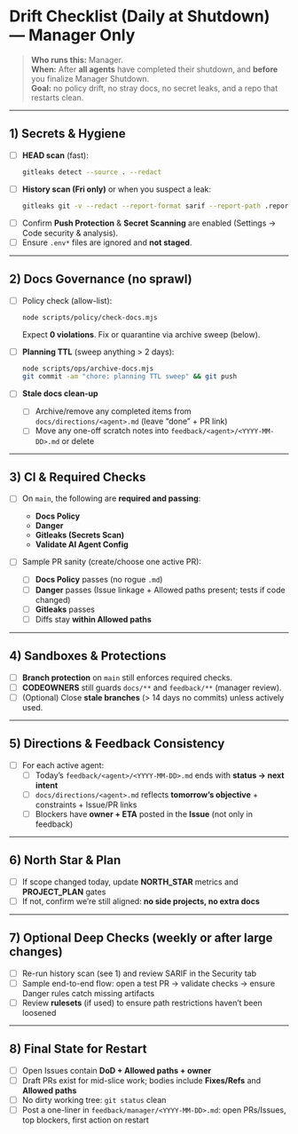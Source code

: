 
# Drift Checklist (Daily at Shutdown) — Manager Only

> **Who runs this:** Manager.  
> **When:** After **all agents** have completed their shutdown, and **before** you finalize Manager Shutdown.  
> **Goal:** no policy drift, no stray docs, no secret leaks, and a repo that restarts clean.

---

## 1) Secrets & Hygiene

- [ ] **HEAD scan** (fast):  
  ```bash
  gitleaks detect --source . --redact
  ```
- [ ] **History scan (Fri only)** or when you suspect a leak:  
  ```bash
  gitleaks git -v --redact --report-format sarif --report-path .reports/gitleaks-history.sarif --log-opts="--all" .
  ```
- [ ] Confirm **Push Protection** & **Secret Scanning** are enabled (Settings → Code security & analysis).  
- [ ] Ensure `.env*` files are ignored and **not staged**.

---

## 2) Docs Governance (no sprawl)

- [ ] Policy check (allow-list):  
  ```bash
  node scripts/policy/check-docs.mjs
  ```
  Expect **0 violations**. Fix or quarantine via archive sweep (below).

- [ ] **Planning TTL** (sweep anything > 2 days):  
  ```bash
  node scripts/ops/archive-docs.mjs
  git commit -am "chore: planning TTL sweep" && git push
  ```

- [ ] **Stale docs clean-up**
  - [ ] Archive/remove any completed items from `docs/directions/<agent>.md` (leave “done” + PR link)
  - [ ] Move any one-off scratch notes into `feedback/<agent>/<YYYY-MM-DD>.md` or delete

---

## 3) CI & Required Checks

- [ ] On `main`, the following are **required and passing**:
  - **Docs Policy**
  - **Danger**
  - **Gitleaks (Secrets Scan)**
  - **Validate AI Agent Config**

- [ ] Sample PR sanity (create/choose one active PR):
  - [ ] **Docs Policy** passes (no rogue `.md`)
  - [ ] **Danger** passes (Issue linkage + Allowed paths present; tests if code changed)
  - [ ] **Gitleaks** passes
  - [ ] Diffs stay **within Allowed paths**

---

## 4) Sandboxes & Protections

- [ ] **Branch protection** on `main` still enforces required checks.  
- [ ] **CODEOWNERS** still guards `docs/**` and `feedback/**` (manager review).  
- [ ] (Optional) Close **stale branches** (> 14 days no commits) unless actively used.

---

## 5) Directions & Feedback Consistency

- [ ] For each active agent:
  - [ ] Today’s `feedback/<agent>/<YYYY-MM-DD>.md` ends with **status → next intent**
  - [ ] `docs/directions/<agent>.md` reflects **tomorrow’s objective** + constraints + Issue/PR links
  - [ ] Blockers have **owner + ETA** posted in the **Issue** (not only in feedback)

---

## 6) North Star & Plan

- [ ] If scope changed today, update **NORTH_STAR** metrics and **PROJECT_PLAN** gates
- [ ] If not, confirm we’re still aligned: **no side projects, no extra docs**

---

## 7) Optional Deep Checks (weekly or after large changes)

- [ ] Re-run history scan (see 1) and review SARIF in the Security tab
- [ ] Sample end-to-end flow: open a test PR → validate checks → ensure Danger rules catch missing artifacts
- [ ] Review **rulesets** (if used) to ensure path restrictions haven’t been loosened

---

## 8) Final State for Restart

- [ ] Open Issues contain **DoD + Allowed paths + owner**
- [ ] Draft PRs exist for mid-slice work; bodies include **Fixes/Refs** and **Allowed paths**
- [ ] No dirty working tree: `git status` clean
- [ ] Post a one-liner in `feedback/manager/<YYYY-MM-DD>.md`: open PRs/Issues, top blockers, first action on restart
